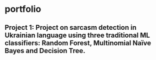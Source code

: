# portfolio
## Project 1: Project on sarcasm detection in Ukrainian language using three traditional ML classifiers: Random Forest, Multinomial Naїve Bayes and Decision Tree.
